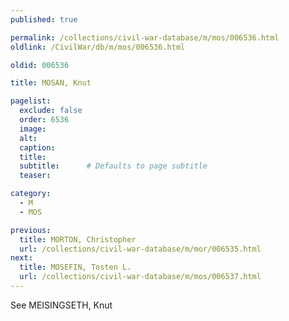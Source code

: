 ```yaml
---
published: true

permalink: /collections/civil-war-database/m/mos/006536.html
oldlink: /CivilWar/db/m/mos/006536.html

oldid: 006536

title: MOSAN, Knut

pagelist:
  exclude: false
  order: 6536
  image: 
  alt:
  caption:
  title:
  subtitle:      # Defaults to page subtitle
  teaser:

category: 
  - M 
  - MOS

previous:
  title: MORTON, Christopher
  url: /collections/civil-war-database/m/mor/006535.html  
next:
  title: MOSEFIN, Tosten L.
  url: /collections/civil-war-database/m/mos/006537.html   
---
```

See MEISINGSETH, Knut